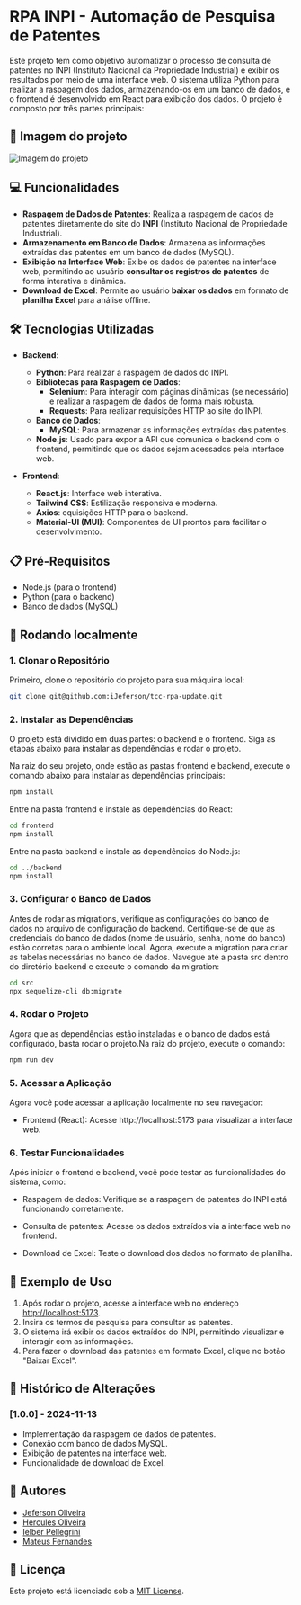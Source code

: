 # RPA INPI - Automação de Pesquisa de Patentes

Este projeto tem como objetivo automatizar o processo de consulta de patentes no INPI (Instituto Nacional da Propriedade Industrial) e exibir os resultados por meio de uma interface web. O sistema utiliza Python para realizar a raspagem dos dados, armazenando-os em um banco de dados, e o frontend é desenvolvido em React para exibição dos dados. O projeto é composto por três partes principais:

## 📸 Imagem do projeto
![Imagem do projeto](https://github.com/user-attachments/assets/c40bc4e5-b77d-456f-ba48-18e1cded22ba)

## 💻	 Funcionalidades
- **Raspagem de Dados de Patentes**: Realiza a raspagem de dados de patentes diretamente do site do **INPI** (Instituto Nacional de Propriedade Industrial).
- **Armazenamento em Banco de Dados**: Armazena as informações extraídas das patentes em um banco de dados (MySQL).
- **Exibição na Interface Web**: Exibe os dados de patentes na interface web, permitindo ao usuário **consultar os registros de patentes** de forma interativa e dinâmica.
- **Download de Excel**: Permite ao usuário **baixar os dados** em formato de **planilha Excel** para análise offline.

## 🛠️ Tecnologias Utilizadas
- **Backend**:
  - **Python**: Para realizar a raspagem de dados do INPI.
  - **Bibliotecas para Raspagem de Dados**:
    - **Selenium**: Para interagir com páginas dinâmicas (se necessário) e realizar a raspagem de dados de forma mais robusta.
    - **Requests**: Para realizar requisições HTTP ao site do INPI.
  - **Banco de Dados**:
    - **MySQL**: Para armazenar as informações extraídas das patentes.
  - **Node.js**: Usado para expor a API que comunica o backend com o frontend, permitindo que os dados sejam acessados pela interface web.

    
- **Frontend**:
  - **React.js**: Interface web interativa.
  - **Tailwind CSS**: Estilização responsiva e moderna.
  - **Axios**: equisições HTTP para o backend.
  - **Material-UI (MUI)**: Componentes de UI prontos para facilitar o desenvolvimento.

## 📋 Pré-Requisitos

- Node.js (para o frontend)
- Python (para o backend)
- Banco de dados (MySQL)

## 🚀  Rodando localmente

### 1. Clonar o Repositório

Primeiro, clone o repositório do projeto para sua máquina local:

```bash
git clone git@github.com:iJeferson/tcc-rpa-update.git
```

### 2. Instalar as Dependências

O projeto está dividido em duas partes: o backend e o frontend. Siga as etapas abaixo para instalar as dependências e rodar o projeto.

Na raiz do seu projeto, onde estão as pastas frontend e backend, execute o comando abaixo para instalar as dependências principais:

```bash
npm install
```

Entre na pasta frontend e instale as dependências do React:

```bash
cd frontend
npm install
```
Entre na pasta backend e instale as dependências do Node.js:

```bash
cd ../backend
npm install
```

###  3. Configurar o Banco de Dados

Antes de rodar as migrations, verifique as configurações do banco de dados no arquivo de configuração do backend. Certifique-se de que as credenciais do banco de dados (nome de usuário, senha, nome do banco) estão corretas para o ambiente local.
Agora, execute a migration para criar as tabelas necessárias no banco de dados. Navegue até a pasta src dentro do diretório backend e execute o comando da migration:
```bash
cd src
npx sequelize-cli db:migrate
```

###  4. Rodar o Projeto

Agora que as dependências estão instaladas e o banco de dados está configurado, basta rodar o projeto.Na raiz do projeto, execute o comando:

```bash
npm run dev
```
### 5. Acessar a Aplicação

Agora você pode acessar a aplicação localmente no seu navegador:

- Frontend (React): Acesse http://localhost:5173 para visualizar a interface web.

### 6. Testar Funcionalidades
Após iniciar o frontend e backend, você pode testar as funcionalidades do sistema, como:

- Raspagem de dados: Verifique se a raspagem de patentes do INPI está funcionando corretamente.

- Consulta de patentes: Acesse os dados extraídos via a interface web no frontend.

- Download de Excel: Teste o download dos dados no formato de planilha.

## 🚀 Exemplo de Uso

1. Após rodar o projeto, acesse a interface web no endereço [http://localhost:5173](http://localhost:5173).
2. Insira os termos de pesquisa para consultar as patentes.
3. O sistema irá exibir os dados extraídos do INPI, permitindo visualizar e interagir com as informações.
4. Para fazer o download das patentes em formato Excel, clique no botão "Baixar Excel".

## 📜 Histórico de Alterações

### [1.0.0] - 2024-11-13
- Implementação da raspagem de dados de patentes.
- Conexão com banco de dados MySQL.
- Exibição de patentes na interface web.
- Funcionalidade de download de Excel.

## 🤝 Autores

- [Jeferson Oliveira](https://github.com/iJeferson)
- [Hercules Oliveira](https://github.com/GodHercules)
- [Ielber Pellegrini](https://github.com/ielberPellegrini)
- [Mateus Fernandes](https://github.com/mateusfernandesvn)

## 📝 Licença

Este projeto está licenciado sob a [MIT License](LICENSE).


